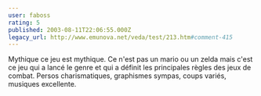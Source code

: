 ```yaml
---
user: faboss
rating: 5
published: 2003-08-11T22:06:55.000Z
legacy_url: http://www.emunova.net/veda/test/213.htm#comment-415
---
```

Mythique ce jeu est mythique. Ce n'est pas un mario ou un zelda mais c'est ce jeu qui a lancé le genre et qui a définit les principales règles des jeux de combat. Persos charismatiques, graphismes sympas, coups variés, musiques excellente.